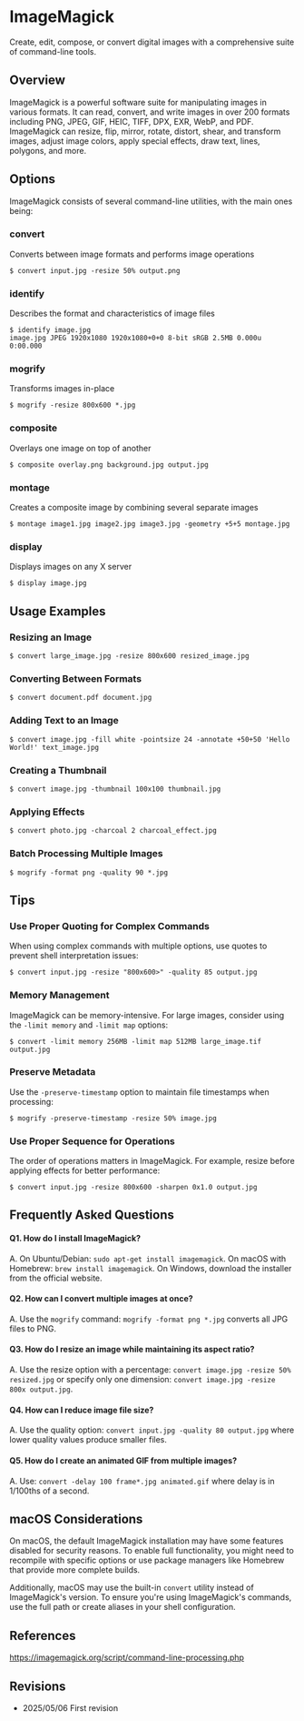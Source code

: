 # ImageMagick

Create, edit, compose, or convert digital images with a comprehensive suite of command-line tools.

## Overview

ImageMagick is a powerful software suite for manipulating images in various formats. It can read, convert, and write images in over 200 formats including PNG, JPEG, GIF, HEIC, TIFF, DPX, EXR, WebP, and PDF. ImageMagick can resize, flip, mirror, rotate, distort, shear, and transform images, adjust image colors, apply special effects, draw text, lines, polygons, and more.

## Options

ImageMagick consists of several command-line utilities, with the main ones being:

### **convert**

Converts between image formats and performs image operations

```console
$ convert input.jpg -resize 50% output.png
```

### **identify**

Describes the format and characteristics of image files

```console
$ identify image.jpg
image.jpg JPEG 1920x1080 1920x1080+0+0 8-bit sRGB 2.5MB 0.000u 0:00.000
```

### **mogrify**

Transforms images in-place

```console
$ mogrify -resize 800x600 *.jpg
```

### **composite**

Overlays one image on top of another

```console
$ composite overlay.png background.jpg output.jpg
```

### **montage**

Creates a composite image by combining several separate images

```console
$ montage image1.jpg image2.jpg image3.jpg -geometry +5+5 montage.jpg
```

### **display**

Displays images on any X server

```console
$ display image.jpg
```

## Usage Examples

### Resizing an Image

```console
$ convert large_image.jpg -resize 800x600 resized_image.jpg
```

### Converting Between Formats

```console
$ convert document.pdf document.jpg
```

### Adding Text to an Image

```console
$ convert image.jpg -fill white -pointsize 24 -annotate +50+50 'Hello World!' text_image.jpg
```

### Creating a Thumbnail

```console
$ convert image.jpg -thumbnail 100x100 thumbnail.jpg
```

### Applying Effects

```console
$ convert photo.jpg -charcoal 2 charcoal_effect.jpg
```

### Batch Processing Multiple Images

```console
$ mogrify -format png -quality 90 *.jpg
```

## Tips

### Use Proper Quoting for Complex Commands

When using complex commands with multiple options, use quotes to prevent shell interpretation issues:

```console
$ convert input.jpg -resize "800x600>" -quality 85 output.jpg
```

### Memory Management

ImageMagick can be memory-intensive. For large images, consider using the `-limit memory` and `-limit map` options:

```console
$ convert -limit memory 256MB -limit map 512MB large_image.tif output.jpg
```

### Preserve Metadata

Use the `-preserve-timestamp` option to maintain file timestamps when processing:

```console
$ mogrify -preserve-timestamp -resize 50% image.jpg
```

### Use Proper Sequence for Operations

The order of operations matters in ImageMagick. For example, resize before applying effects for better performance:

```console
$ convert input.jpg -resize 800x600 -sharpen 0x1.0 output.jpg
```

## Frequently Asked Questions

#### Q1. How do I install ImageMagick?
A. On Ubuntu/Debian: `sudo apt-get install imagemagick`. On macOS with Homebrew: `brew install imagemagick`. On Windows, download the installer from the official website.

#### Q2. How can I convert multiple images at once?
A. Use the `mogrify` command: `mogrify -format png *.jpg` converts all JPG files to PNG.

#### Q3. How do I resize an image while maintaining its aspect ratio?
A. Use the resize option with a percentage: `convert image.jpg -resize 50% resized.jpg` or specify only one dimension: `convert image.jpg -resize 800x output.jpg`.

#### Q4. How can I reduce image file size?
A. Use the quality option: `convert input.jpg -quality 80 output.jpg` where lower quality values produce smaller files.

#### Q5. How do I create an animated GIF from multiple images?
A. Use: `convert -delay 100 frame*.jpg animated.gif` where delay is in 1/100ths of a second.

## macOS Considerations

On macOS, the default ImageMagick installation may have some features disabled for security reasons. To enable full functionality, you might need to recompile with specific options or use package managers like Homebrew that provide more complete builds.

Additionally, macOS may use the built-in `convert` utility instead of ImageMagick's version. To ensure you're using ImageMagick's commands, use the full path or create aliases in your shell configuration.

## References

https://imagemagick.org/script/command-line-processing.php

## Revisions

- 2025/05/06 First revision